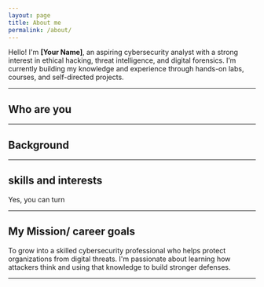 ```yaml
---
layout: page
title: About me
permalink: /about/
---
```


Hello! I'm **[Your Name]**, an aspiring cybersecurity analyst with a strong interest in ethical hacking, threat intelligence, and digital forensics. I’m currently building my knowledge and experience through hands-on labs, courses, and self-directed projects.

---

## Who are you

---

## Background

---

## skills and interests

Yes, you can turn

---

##  My Mission/ career goals

To grow into a skilled cybersecurity professional who helps protect organizations from digital threats. I'm passionate about learning how attackers think and using that knowledge to build stronger defenses.



---

